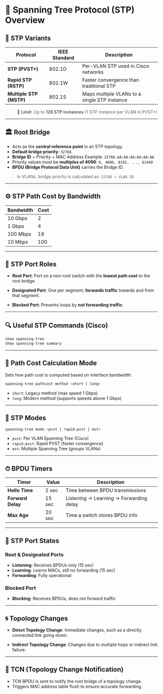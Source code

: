 # 🌲 Spanning Tree Protocol (STP) Overview

## 🧬 STP Variants

| Protocol                | IEEE Standard | Description                                  |
| ----------------------- | ------------- | -------------------------------------------- |
| **STP (PVST+)**         | 802.1D        | Per-VLAN STP used in Cisco networks          |
| **Rapid STP (RSTP)**    | 802.1W        | Faster convergence than traditional STP      |
| **Multiple STP (MSTP)** | 802.1S        | Maps multiple VLANs to a single STP instance |

> 🔹 **Limit**: Up to **128 STP instances** (1 STP instance per VLAN in PVST+)

---

## 🏛 Root Bridge

* Acts as the **central reference point** in an STP topology.
* **Default bridge priority**: `32768`.
* **Bridge ID** = Priority + MAC Address
  Example: `32768.AA:AA:AA:AA:AA:AA`
* Priority values must be **multiples of 4096**:
  `0, 4096, 8192, ..., 61440`
* **BPDU (Bridge Protocol Data Unit)** carries the Bridge ID.

> In VLANs, bridge priority is calculated as:
> `32768 + VLAN ID`

---

## ⚙️ STP Path Cost by Bandwidth

| Bandwidth | Cost |
| --------- | ---- |
| 10 Gbps   | 2    |
| 1 Gbps    | 4    |
| 100 Mbps  | 19   |
| 10 Mbps   | 100  |

---

## 🔌 STP Port Roles

* **Root Port**:
  Port on a non-root switch with the **lowest path cost** to the root bridge.

* **Designated Port**:
  One per segment; **forwards traffic** towards and from that segment.

* **Blocked Port**:
  Prevents loops by **not forwarding traffic**.

---

## 🔍 Useful STP Commands (Cisco)

```bash
show spanning-tree
show spanning-tree summary
```

---

## 🔄 Path Cost Calculation Mode

Sets how path cost is computed based on interface bandwidth:

```bash
spanning-tree pathcost method <short | long>
```

* `short`: Legacy method (max speed 1 Gbps)
* `long`: Modern method (supports speeds above 1 Gbps)

---

## 🚦 STP Modes

```bash
spanning-tree mode <pvst | rapid-pvst | mst>
```

* `pvst`: Per VLAN Spanning Tree (Cisco)
* `rapid-pvst`: Rapid PVST (faster convergence)
* `mst`: Multiple Spanning Tree (groups VLANs)

---

## ⏱ BPDU Timers

| Timer             | Value  | Description                             |
| ----------------- | ------ | --------------------------------------- |
| **Hello Time**    | 2 sec  | Time between BPDU transmissions         |
| **Forward Delay** | 15 sec | Listening → Learning → Forwarding delay |
| **Max Age**       | 20 sec | Time a switch stores BPDU info          |

---

## 🔁 STP Port States

### Root & Designated Ports

* **Listening**: Receives BPDUs only (15 sec)
* **Learning**: Learns MACs, still no forwarding (15 sec)
* **Forwarding**: Fully operational

### Blocked Port

* **Blocking**: Receives BPDUs, does not forward traffic

---

## 🌀 Topology Changes

* **Direct Topology Change**:
  Immediate changes, such as a directly connected link going down.

* **Indirect Topology Change**:
  Changes due to multiple hops or indirect link failure.

---

## 🔔 TCN (Topology Change Notification)

* TCN BPDU is sent to notify the root bridge of a topology change.
* Triggers MAC address table flush to ensure accurate forwarding.
